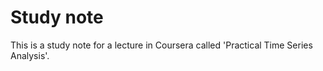 # Study note
This is a study note for a lecture in Coursera called 'Practical Time Series Analysis'.
